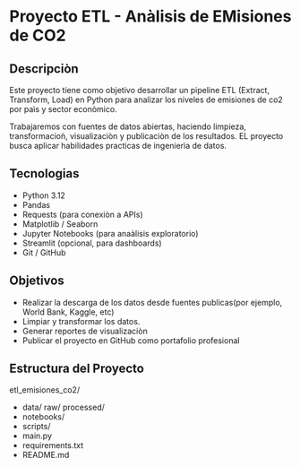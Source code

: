 # Proyecto ETL - Anàlisis de EMisiones de CO2

## Descripciòn

Este proyecto tiene como objetivo desarrollar un pipeline ETL (Extract, Transform, Load) en Python para analizar los niveles de emisiones de co2 por paìs y sector econòmico.

Trabajaremos con fuentes de datos abiertas, haciendo limpieza, transformacioǹ, visualizaciòn y publicaciòn de los resultados. EL proyecto busca aplicar habilidades practicas de ingenierìa de datos.

## Tecnologias

- Python 3.12
- Pandas
- Requests (para conexiòn a APIs)
- Matplotlib / Seaborn
- Jupyter Notebooks (para anaàlisis exploratorio)
- Streamlit (opcional, para dashboards)
- Git / GitHub

## Objetivos

- Realizar la descarga de los datos desde fuentes publicas(por ejemplo, World Bank, Kaggle, etc)
- Limpiar y transformar los datos.
- Generar reportes de visualizaciòn
- Publicar el proyecto en GitHub como portafolio profesional

## Estructura del Proyecto

etl_emisiones_co2/
- data/
raw/ processed/
- notebooks/
- scripts/
- main.py
- requirements.txt
- README.md



